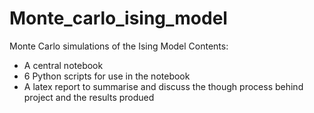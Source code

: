 # Monte_carlo_ising_model
Monte Carlo simulations of the Ising Model
Contents:
- A central notebook
- 6 Python scripts for use in the notebook
- A latex report to summarise and discuss the though process behind project and the results produed
